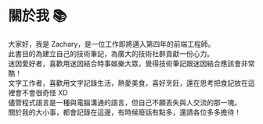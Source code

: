 # 關於我 📚

大家好，我是 Zachary，是一位工作即將邁入第四年的前端工程師。<br>
此書目的為建立自己的技術筆記，為廣大的技術社群貢獻一份心力。<br>
迷因愛好者，喜歡用迷因結合時事娛樂大眾，覺得技術筆記跟迷因結合應該會非常酷！<br>
文字工作者，喜歡用文字記錄生活，熱愛美食，喜好烹飪，還在思考把食記放在這裡會不會很奇怪 XD<br>
儘管程式語言是一種與電腦溝通的語言，但自己不願丟失與人交流的那一塊。<br>
關於我的大小事，都會記錄在這邊，有時候廢話有點多，還請各位多多擔待！
